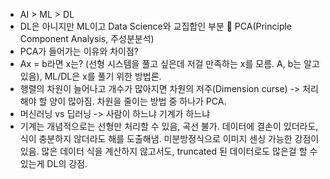 - AI > ML > DL
- DL은 아니지만 ML이고 Data Science와 교집합인 부분  PCA(Principle Component Analysis, 주성분분석)
- PCA가 들어가는 이유와 차이점?
- Ax = b라면 x는? (선형 시스템을 풀고 싶은데 저걸 만족하는 x를 모름. A, b는 알고 있음), ML/DL은 x를 풀기 위한 방법론.
- 행렬의 차원이 늘어나고 개수가 많아지면 차원의 저주(Dimension curse) -> 처리해야 할 양이 많아짐. 차원을 줄이는 방법 중 하나가 PCA.
- 머신러닝 vs 딥러닝 -> 사람이 하느냐 기계가 하느냐
- 기계는 개념적으로는 선형만 처리할 수 있음, 곡선 불가. 데이터에 결손이 있더라도, 식이 충분하지 않더라도 해를 도출해냄. 미분방정식으로 이미지 센싱 가능한 강점이 있음. 많은 데이터 식을 계산하지 않고서도, truncated 된 데이터로도 많은걸 할 수 있는게 DL의 강점.
